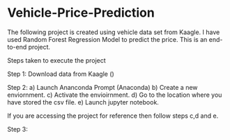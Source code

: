 # Vehicle-Price-Prediction
The following project is created using vehicle data set from Kaagle. I have used Random Forest Regression Model to predict the price. This is an end-to-end project.

Steps taken to execute the project

Step 1: Download data from Kaagle ()

Step 2: 
  a) Launch Ananconda Prompt (Anaconda) 
  b) Create a new enviornment.
  c) Activate the envioirnment.
  d) Go to the location where you have stored the csv file.
  e) Launch jupyter notebook.

If you are accessing the project for reference then follow steps c,d and e.

Step 3: 
